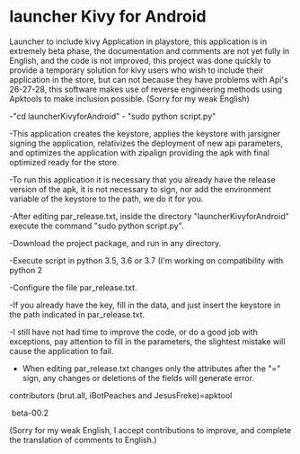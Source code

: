 # launcher Kivy for Android

Launcher to include kivy Application in playstore, this application is in extremely beta phase, the documentation and comments are not yet fully in English, and the code is not improved, this project was done quickly to provide a temporary solution for kivy users who wish to include their application in the store, but can not because they have problems with Api's 26-27-28, this software makes use of reverse engineering methods using Apktools to make inclusion possible.
(Sorry for my weak English)


-"cd launcherKivyforAndroid" - "sudo python script.py"

-This application creates the keystore, applies the keystore with jarsigner signing the application, relativizes the deployment of new api parameters, and optimizes the application with zipalign providing the apk with final optimized ready for the store.

-To run this application it is necessary that you already have the release version of the apk, it is not necessary to sign, nor add the environment variable of the keystore to the path, we do it for you.

-After editing par_release.txt, inside the directory "launcherKivyforAndroid" execute the command "sudo python script.py".

-Download the project package, and run in any directory.

-Execute script in python 3.5, 3.6 or 3.7 (I'm working on compatibility with python 2

-Configure the file par_release.txt.

-If you already have the key, fill in the data, and just insert the keystore in the path indicated in par_release.txt.

-I still have not had time to improve the code, or do a good job with exceptions, pay attention to fill in the parameters, the slightest mistake will cause the application to fail.

- When editing par_release.txt changes only the attributes after the "=" sign, any changes or deletions of the fields will generate error.


 contributors (brut.all, iBotPeaches and JesusFreke)=apktool
 
 
 
  beta-00.2

(Sorry for my weak English, I accept contributions to improve, and complete the translation of comments to English.)

